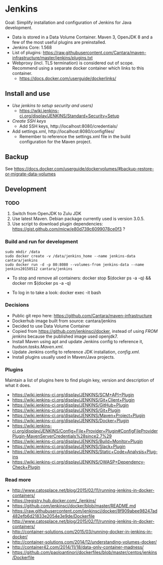 # Jenkins 

Goal: Simplify installation and configuration of Jenkins for Java development. 

* Data is stored in a Data Volume Container. Maven 3, OpenJDK 8 and a few of the most useful plugins are preinstalled. 
* Jenkins Core: 1.568
* List of plugins: https://raw.githubusercontent.com/Cantara/maven-infrastructure/master/jenkins/plugins.txt
* Webproxy (incl. TLS termination) is considered out of scope. Recommend using a separate docker container which links to this container. 
  * https://docs.docker.com/userguide/dockerlinks/ 

## Install and use 

* *Use jenkins to setup security and users)*
  * https://wiki.jenkins-ci.org/display/JENKINS/Standard+Security+Setup
* *Create SSH keys*
  * Add SSH keys, http://localhost:8080/credentials/
* Add settings.xml, http://localhost:8080/configfiles/
  * Remember to reference the settings.xml file in the build configuration for the Maven project. 

## Backup 

See https://docs.docker.com/userguide/dockervolumes/#backup-restore-or-migrate-data-volumes



## Development 

### TODO 

1. Switch from OpenJDK to Zulu JDK 
2. Use latest Maven. Debian package currently used is version 3.0.5. 
3. Use script to download plugin dependencies: https://gist.github.com/micw/e80d739c6099078ce0f3 ? 


### Build and run for development

```
sudo mkdir /data
sudo docker create -v /data/jenkins_home --name jenkins-data cantara/jenkins
sudo docker run -d -p 80:8080 --volumes-from jenkins-data --name jenkins20150512 cantara/jenkins
```

* To stop and remove all containers: docker stop $(docker ps -a -q) && docker rm $(docker ps -a -q) 

* To log in to take a look: docker exec -it <container-id> bash

### Decisions 

* Public git repo here: https://github.com/Cantara/maven-infrastructure 
* Dockerhub image built from source:  cantara/jenkins
* Decided to use Data Volume Container 
* Copied from https://github.com/jenkinsci/docker, instead of using _FROM jenkins_ because the published image used openjdk7. 
* Install Maven using apt and update Jenkins config to reference it, _hudson.tasks.Maven.xml_. 
* Update Jenkins config to reference JDK installation, _config.xml_. 
* Install plugins usually used in Maven/Java projects. 


### Plugins 

Maintain a list of plugins here to find plugin key, version and description of what it does. 

* https://wiki.jenkins-ci.org/display/JENKINS/SCM+API+Plugin
* https://wiki.jenkins-ci.org/display/JENKINS/Git+Client+Plugin
* https://wiki.jenkins-ci.org/display/JENKINS/GitHub+Plugin
* https://wiki.jenkins-ci.org/display/JENKINS/Git+Plugin
* https://wiki.jenkins-ci.org/display/JENKINS/Maven+Project+Plugin
* https://wiki.jenkins-ci.org/display/JENKINS/Docker+Plugin
* https://wiki.jenkins-ci.org/display/JENKINS/Config+File+Provider+Plugin#ConfigFileProviderPlugin-MavenServerCredentials%28since2.7%29
* https://wiki.jenkins-ci.org/display/JENKINS/Build+Monitor+Plugin
* https://wiki.jenkins-ci.org/display/JENKINS/Slack+Plugin
* https://wiki.jenkins-ci.org/display/JENKINS/Static+Code+Analysis+Plug-ins
* https://wiki.jenkins-ci.org/display/JENKINS/OWASP+Dependency-Check+Plugin

### Read more 

* http://www.catosplace.net/blog/2015/02/11/running-jenkins-in-docker-containers/
* https://registry.hub.docker.com/_/jenkins/
* https://github.com/jenkinsci/docker/blob/master/README.md
* https://raw.githubusercontent.com/jenkinsci/docker/8f909abee98247ad482efb6d21833e2054e3e9de/Dockerfile
* http://www.catosplace.net/blog/2015/02/11/running-jenkins-in-docker-containers/
* http://container-solutions.com/2015/03/running-docker-in-jenkins-in-docker/
* http://container-solutions.com/2014/12/understanding-volumes-docker/
* http://container42.com/2014/11/18/data-only-container-madness/
* https://github.com/paoloantinori/dockerfiles/blob/master/centos/jenkins/Dockerfile

